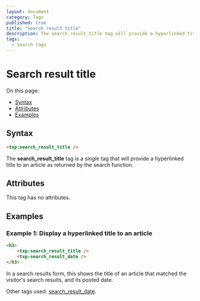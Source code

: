 ```yaml
---
layout: document
category: Tags
published: true
title: "Search result title"
description: The search_result_title tag will provide a hyperlinked title to an article as returned by the search function.
tags:
  - Search tags
---
```


# Search result title

On this page:

* [Syntax](#syntax)
* [Attributes](#attributes)
* [Examples](#examples)

## Syntax

~~~ html
<txp:search_result_title />
~~~

The **search_result_title** tag is a *single* tag that will provide a hyperlinked title to an article as returned by the search function.

## Attributes

This tag has no attributes.

## Examples

### Example 1: Display a hyperlinked title to an article

~~~ html
<h3>
    <txp:search_result_title />
    <txp:search_result_date />
</h3>
~~~

In a search results form, this shows the title of an article that matched the visitor's search results, and its posted date.

Other tags used: [search_result_date](search_result_date).
